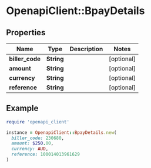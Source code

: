# OpenapiClient::BpayDetails

## Properties

| Name | Type | Description | Notes |
| ---- | ---- | ----------- | ----- |
| **biller_code** | **String** |  | [optional] |
| **amount** | **String** |  | [optional] |
| **currency** | **String** |  | [optional] |
| **reference** | **String** |  | [optional] |

## Example

```ruby
require 'openapi_client'

instance = OpenapiClient::BpayDetails.new(
  biller_code: 230680,
  amount: $250.00,
  currency: AUD,
  reference: 100014013961629
)
```

